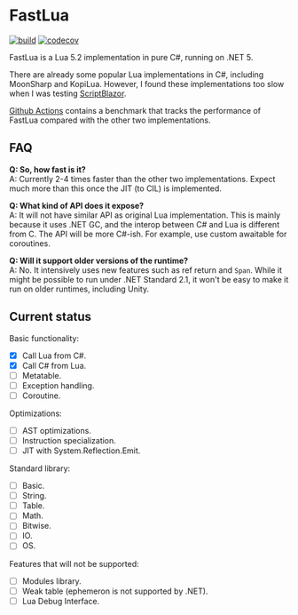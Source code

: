 # FastLua

[![build](https://github.com/acaly/FastLua/actions/workflows/dotnet.yml/badge.svg)](https://github.com/)
[![codecov](https://codecov.io/gh/acaly/FastLua/branch/master/graph/badge.svg?token=MXRJCRS73G)](https://codecov.io/gh/acaly/FastLua)

FastLua is a Lua 5.2 implementation in pure C#, running on .NET 5.

There are already some popular Lua implementations in C#, including
MoonSharp and KopiLua. However, I found these implementations too slow
when I was testing [ScriptBlazor](https://github.com/acaly/ScriptBlazor).

[Github Actions](https://github.com/acaly/FastLua/actions) contains a
benchmark that tracks the performance of FastLua compared with the other
two implementations.

## FAQ

__Q: So, how fast is it?__ <br>
A: Currently 2-4 times faster than the other two implementations. Expect
much more than this once the JIT (to CIL) is implemented.

__Q: What kind of API does it expose?__ <br>
A: It will not have similar API as original Lua implementation. This is
mainly because it uses .NET GC, and the interop between C# and Lua is
different from C. The API will be more C#-ish. For example, use custom
awaitable for coroutines.

__Q: Will it support older versions of the runtime?__ <br>
A: No. It intensively uses new features such as ref return and `Span`.
While it might be possible to run under .NET Standard 2.1, it won't be
easy to make it run on older runtimes, including Unity.

## Current status

Basic functionality:
- [x] Call Lua from C#.
- [x] Call C# from Lua.
- [ ] Metatable.
- [ ] Exception handling.
- [ ] Coroutine.

Optimizations:
- [ ] AST optimizations.
- [ ] Instruction specialization.
- [ ] JIT with System.Reflection.Emit.

Standard library:
- [ ] Basic.
- [ ] String.
- [ ] Table.
- [ ] Math.
- [ ] Bitwise.
- [ ] IO.
- [ ] OS.

Features that will not be supported:
- [ ] Modules library.
- [ ] Weak table (ephemeron is not supported by .NET).
- [ ] Lua Debug Interface.
